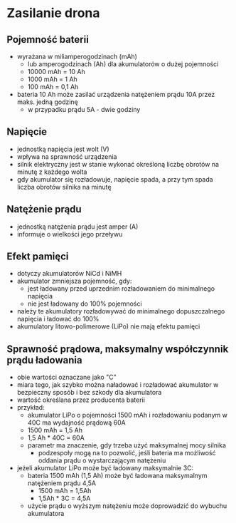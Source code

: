 # Zasilanie drona

## Pojemność baterii

- wyrażana w miliamperogodzinach (mAh)
  - lub amperogodzinach (Ah) dla akumulatorów o dużej pojemności
  - 10000 mAh = 10 Ah
  - 1000 mAh = 1 Ah
  - 100 mAh = 0,1 Ah
- bateria 10 Ah może zasilać urządzenia natężeniem prądu 10A przez maks. jedną godzinę
  - w przypadku prądu 5A - dwie godziny

## Napięcie

- jednostką napięcia jest wolt (V)
- wpływa na sprawność urządzenia
- silnik elektryczny jest w stanie wykonać określoną liczbę obrotów na minutę z każdego wolta
- gdy akumulator się rozładowuje, napięcie spada, a przy tym spada liczba obrotów silnika na minutę

## Natężenie prądu

- jednostką natężenia prądu jest amper (A)
- informuje o wielkości jego przeływu

## Efekt pamięci

- dotyczy akumulatorów NiCd i NiMH
- akumulator zmniejsza pojemność, gdy:
  - jest ładowany przed uprzednim rozładowaniem do minimalnego napięcia
  - nie jest ładowany do 100% pojemności
- należy te akumulatory rozładowywać do minimalnego dopuszczalnego napięcia i ładować do 100%
- akumulatory litowo-polimerowe (LiPo) nie mają efektu pamięci

## Sprawność prądowa, maksymalny współczynnik prądu ładowania

- obie wartości oznaczane jako "C"
- miara tego, jak szybko można naładować i rozładować akumulator w bezpieczny sposób i bez szkody dla akumulatora
- wartość określana przez producenta baterii
- przykład:
  - akumulator LiPo o pojemności 1500 mAh i rozładowaniu podanym w 40C ma wydajność prądową 60A
  - 1500 mAh = 1,5 Ah
  - 1,5 Ah * 40C = 60A
  - parametr ma znaczenie, gdy trzeba użyć maksymalnej mocy silnika
    - podzespoły mogą na to pozwolić, jeśli bateria ma możliwość oddania prądu o wystarczającym natężeniu
- jeżeli akumulator LiPo może być ładowany maksymalnie 3C:
  - bateria 1500 mAh (1,5 Ah) może być ładowana maksymalnym natężeniem prądu 4,5A
    - 1500 mAh = 1,5Ah
    - 1,5Ah * 3C = 4,5A
  - użycie prądu o wyższym natężeniu może doprowadzić do wybuchu akumulatora

